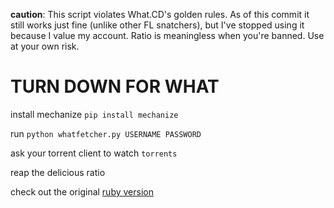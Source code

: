 **caution**: This script violates What.CD's golden rules. As of this commit it still works just fine (unlike other FL snatchers), but I've stopped using it because I value my account. Ratio is meaningless when you're banned. Use at your own risk.

# TURN DOWN FOR WHAT

install mechanize `pip install mechanize`

run `python whatfetcher.py USERNAME PASSWORD`

ask your torrent client to watch `torrents`

reap the delicious ratio

check out the original [ruby version](https://github.com/XanderStrike/what-downloader)
